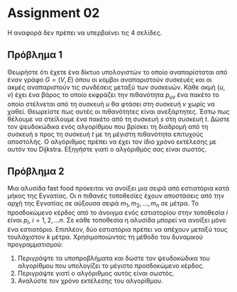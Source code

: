 # **Assignment 02**

Η αναφορά δεν πρέπει να υπερβαίνει τις 4 σελίδες.

## **Πρόβλημα 1**

Θεωρήστε ότι έχετε ένα δίκτυο υπολογιστών το οποίο αναπαρίσταται από έναν γράφο $G=(V,E)$ όπου οι κόμβοι αναπαριστούν συσκευές και οι ακμές αναπαριστούν τις συνδέσεις μεταξύ των συσκευών. Κάθε ακμή $(u,v)$ έχει ένα βάρος το οποίο εκφράζει την πιθανότητα $p_{uv}$ ένα πακέτο το οποίο στέλνεται από τη συσκευή $u$ θα φτάσει στη συσκευή $v$ χωρίς να χαθεί. Θεωρείστε πως αυτές οι πιθανότητες είναι ανεξάρτητες. Έστω πως θέλουμε να στείλουμε ένα πακέτο από τη συσκευή $s$ στη συσκευή $t$.
Δώστε τον ψευδοκώδικα ενός αλγορίθμου που βρίσκει τη διαδρομή από τη συσκευή $s$ προς τη συσκευή $t$ με τη μέγιστη πιθανότητα επιτυχούς αποστολής. Ο αλγόριθμος πρέπει να έχει τον ίδιο χρόνο εκτέλεσης με αυτόν του Dijkstra. Εξηγήστε γιατί ο αλγόριθμός σας είναι σωστός.

## **Πρόβλημα 2**

Μια αλυσίδα fast food πρόκειται να ανοίξει μια σειρά από εστιατόρια κατά μήκος της Εγνατίας. Οι n πιθανές τοποθεσίες έχουν αποστάσεις από την αρχή της Εγνατίας σε αύξουσα σειρά $m_1,m_2,\ldots,m_n$ σε μέτρα. Το προσδοκώμενο κέρδος από το άνοιγμα ενός εστιατορίου στην τοποθεσία $i$ είναι $p_i$, $i=1,2,\ldots n$. Σε κάθε τοποθεσία η αλυσίδα μπορεί να ανοίξει μόνο ένα εστιατόριο. Επιπλέον, δύο εστιατόρια πρέπει να απέχουν μεταξύ τους τουλάχιστον $k$ μέτρα. Χρησιμοποιώντας τη μέθοδο του δυναμικού προγραμματισμού:

1. Περιγράψτε τα υποπροβλήματα και δώστε τον ψευδοκώδικα του αλγορίθμου που υπολογίζει το μέγιστο προσδοκώμενο κέρδος.
1. Περιγράψτε γιατί ο αλγόριθμος αυτός είναι σωστός.
1. Αναλύστε τον χρόνο εκτέλεσης του αλγορίθμου.
